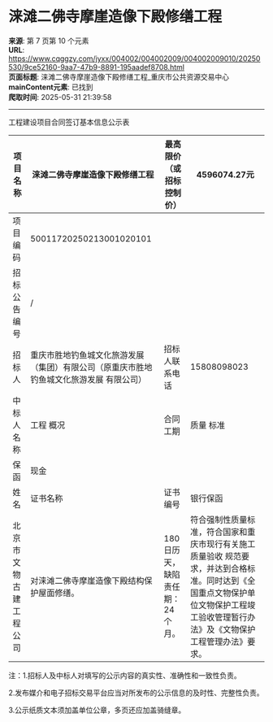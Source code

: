 # 涞滩二佛寺摩崖造像下殿修缮工程

**来源**: 第 7 页第 10 个元素  
**URL**: https://www.cqggzy.com/jyxx/004002/004002009/004002009010/20250530/9ce52160-9aa7-47b9-8891-195aadef8708.html  
**页面标题**: 涞滩二佛寺摩崖造像下殿修缮工程_重庆市公共资源交易中心  
**mainContent元素**: 已找到  
**爬取时间**: 2025-05-31 21:39:58

---

工程建设项目合同签订基本信息公示表

项目名称 |  涞滩二佛寺摩崖造像下殿修缮工程 |  最高限价（或招标控制价） |  4596074.27元  
---|---|---|---  
项目编码 |  50011720250213001020101  
招标公告编号 |  /  
招标人 |  重庆市胜地钓鱼城文化旅游发展（集团）有限公司（原重庆市胜地钓鱼城文化旅游发展 有限公司） |  招标人联系电话 |  15808098023   
中标人 名称 |  工程 概况 |  合同 工期 |  质量 标准 |  合同签订时间 （年/月、日） |  合同签订金额 |  项目经理及技术负责人 |  履约担保金额（元）  
保函 |  现金  
姓名 |  证书名称 |  证书编号 |  银行保函 |  保证保险 |  担保保函  
北京市文物古建工程公司 |  对涞滩二佛寺摩崖造像下殿结构保护屋面修缮。 |  180日历天，缺陷责任期：24个月。 |  符合强制性质量标准，符合国家和重庆市现行有关施工质量验收 规范要求，并达到合格标准。同时达到《全国重点文物保护单位文物保护工程竣工验收管理暂行办法》及《文物保护工程管理办法》要求。 |  2025年5月21日 |  4481797.35元 |  韩荣荣/郭晓峰 |  文物保护工程责任工程师/文物保护工程责任工程师 |  ZRGC20150301/ZRGC20210005 |  / |  / |  448179.74元 |  /  
  
注：1.招标人及中标人对填写的公示内容的真实性、准确性和一致性负责。

2.发布媒介和电子招标交易平台应当对所发布的公示信息的及时性、完整性负责。

3.公示纸质文本须加盖单位公章，多页还应加盖骑缝章。

  
  
  


